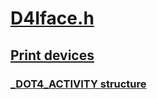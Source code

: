 # [D4Iface.h](index.md)
## [Print devices](../_print/index.md)
### [_DOT4_ACTIVITY structure](../d4iface/ns-d4iface-_dot4_activity.md)
